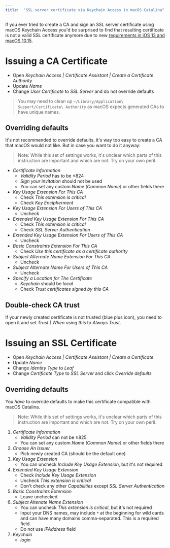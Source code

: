 ```yaml
---
title:  "SSL server certificate via Keychain Access in macOS Catalina"
---
```


If you ever tried to create a CA and sign an SSL server certificate using
macOS Keychain Access you'd be surprised to find that resulting certificate
is not a valid SSL certificate anymore due to new
[requirements in iOS 13 and macOS 10.15](https://support.apple.com/en-us/HT210176).

<!--more-->

# Issuing a CA Certificate

- Open _Keychain Access | Certificate Assistant | Create a Certificate Authority_
- Update _Name_
- Change _User Certificate_ to _SSL Server_ and do not override defaults

> You may need to clean up
  `~/Library/Application\ Support/Certificate\ Authority` as macOS expects
  generated CAs to have unique names.

## Overriding defaults

It's not recommended to override defaults, it's way too easy to create a CA
that macOS would not like. But in case you want to do it anyway:

> Note: While this set of settings works, it's unclear which parts of this
instruction are important and which are not. Try on your own peril.

- _Certificate Information_
  - _Validity Period_ has to be ≤824
  - _Sign your invitation_ should not be used
   - You can set any custom _Name (Common Name)_ or other fields there
- _Key Usage Extension For This CA_
  - Check _This extension is critical_
  - Check _Key Encipherment_
- _Key Usage Extension For Users of This CA_
  - Uncheck
- _Extended Key Usage Extension For This CA_
  - Check _This extension is critical_
  - Check _SSL Server Authentication_
- _Extended Key Usage Extension For Users of This CA_
  - Uncheck
- _Basic Constraints Extension For This CA_
  - Check _Use this certificate as a certificate authority_
- _Subject Alternate Name Extension For This CA_
  - Uncheck
- _Subject Alternate Name For Users of This CA_
  - Uncheck
- _Specify a Location for The Certificate_
  - _Keychain_ should be _local_
  - Check _Trust certificates signed by this CA_

## Double-check CA trust

If your newly created certificate is not trusted (blue plus icon),
you need to open it and set _Trust | When using this_ to _Always Trust_.

# Issuing an SSL Certificate

- Open _Keychain Access | Certificate Assistant | Create a Certificate_
- Update _Name_
- Change _Identity Type_ to _Leaf_
- Change _Certificate Type_ to _SSL Server_ and click _Override defaults_

## Overriding defaults

You _have_ to override defaults to make this certificate compatible with macOS
Catalina.

> Note: While this set of settings works, it's unclear which parts of this
instruction are important and which are not. Try on your own peril.

1. _Certificate Information_
   - _Validity Period_ can not be ≥825
   - You can set any custom _Name (Common Name)_ or other fields there
1. _Choose An Issuer_
   - Pick newly created CA (should be the default one)
1. _Key Usage Extension_
   - You can uncheck _Include Key Usage Extension_, but it's not required
1. _Extended Key Usage Extension_
   - Check _Include Key Usage Extension_
   - Uncheck _This extension is critical_
   - Don't check any other _Capabilities_ except _SSL Server Authentication_
1. _Basic Constraints Extension_
   - Leave unchecked
1. _Subject Altenate Name Extension_
   - You can uncheck _This extension is critical_, but it's not required
   - Input your DNS names, may include `*` at the beginning for wild cards
     and can have many domains comma-separated. This is a required field.
   - Do not use _iPAddress_ field
1. _Keychain_
   - _login_

